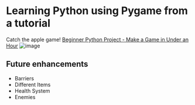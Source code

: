 # Learning Python using Pygame from a tutorial

Catch the apple game!
[Beginner Python Project - Make a Game in Under an Hour](https://youtu.be/UJ6f7jTMv70?si=_dICzmBeqBnvgPKq)
![image](https://github.com/user-attachments/assets/d166646d-eb00-4f76-9525-3d12906841bb)

## Future enhancements
- Barriers
- Different Items
- Health System
- Enemies
